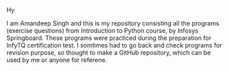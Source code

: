 Hy

I am Amandeep Singh and this is my repository consisting all the programs (exercise questions) from Introduction to Python course, by Infosys Springboard. These programs were practiced during the preparation for InfyTQ certification test. I somtimes had to go back and check programs for revision purpose, so thought to make a GitHub repository, which can be used by me or anyone for referene.
